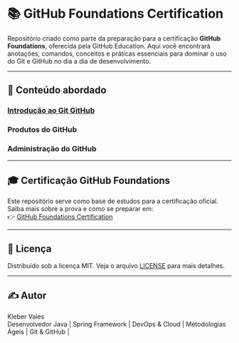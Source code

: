 # 📚 GitHub Foundations Certification

Repositório criado como parte da preparação para a certificação **GitHub Foundations**, oferecida pela GitHub Education. Aqui você encontrará anotações, comandos, conceitos e práticas essenciais para dominar o uso do Git e GitHub no dia a dia de desenvolvimento.

---

## 🧠 Conteúdo abordado

### [Introdução ao Git GitHub](https://github.com/KleberVales/github-foundations-certification/wiki/Introdu%C3%A7%C3%A3o-ao-Git-GitHub)
### Produtos do GitHub
### Administração do GitHub



---

## 🎓 Certificação GitHub Foundations

Este repositório serve como base de estudos para a certificação oficial. Saiba mais sobre a prova e como se preparar em:  
👉 [GitHub Foundations Certification](https://education.github.com/experiences/foundations_certificate)

---

## 📄 Licença

Distribuído sob a licença MIT. Veja o arquivo [LICENSE](LICENSE) para mais detalhes.

---
## ✍️ Autor

Kleber Vales  
Desenvolvedor Java | Spring Framework | DevOps & Cloud | Métodologias Ágeis | Git & GitHub |
